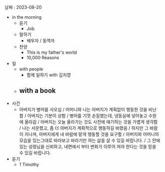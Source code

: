 날짜 : 2023-08-20
- in the morning
	- 듣기
		- Job
	- 말하기
		-  배우자 / 동역자 
	- 찬양
		- This is my father's world
		- 10,000 Reasons
- 일
	- with people
		- 함께 일하기 with 김지영
	- with a book
		- 
- 사건
	- 아버지가 병어를 사오심 / 어머니와 나는 아버지가 계획없이 행동한 것을 비난함 / 아버지는 기분이 상함 / 병어를 기껏 손질했는데, 냉동실에 넣어놓고 수원에 올라감 / 아버지는 오늘 올라가는 것도 사전에 얘기하는 것을 가볍게 생각함 / 나는 서운했고, 좀 더 아버지가 계획적으로 행동하길 바랬음 / 하지만 그 바람이 지나쳐, 아버지에게 내 바람에 맡게 행동할 것을 요구함 / 아버지와 어머니의 모습을 있는그대로 바라보고 바라기만 하는 삶을 살 수 있길 바랍니다.  / 그 안에 있는 성령님을 신뢰하고, 내면에서 부터 변화가 이루어 져야 한다는 것을 믿을 수 있길 바랍니다.
- 듣기
	- 1 Timothy
